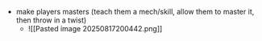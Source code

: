 
- make players masters (teach them a mech/skill, allow them to master it, then throw in a twist)
	- ![[Pasted image 20250817200442.png]]
